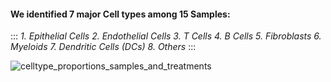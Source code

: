 #### We identified 7 major Cell types among 15 Samples:
::: 
*1. Epithelial Cells*
*2. Endothelial Cells*
*3. T Cells*
*4. B Cells*
*5.  Fibroblasts*
*6. Myeloids*
*7. Dendritic Cells (DCs)*
*8. Others*
:::

![celltype_proportions_samples_and_treatments](https://github.com/user-attachments/assets/a3ceb6c1-4def-438e-9590-3cc7faafae68)


